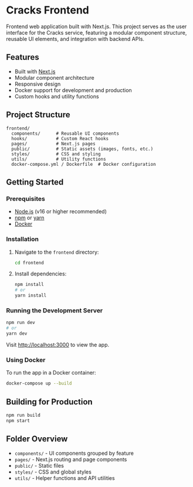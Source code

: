 # Cracks Frontend

Frontend web application built with Next.js. This project serves as the user interface for the Cracks service, featuring a modular component structure, reusable UI elements, and integration with backend APIs.

## Features

- Built with [Next.js](https://nextjs.org/)
- Modular component architecture
- Responsive design
- Docker support for development and production
- Custom hooks and utility functions

## Project Structure

```text
frontend/
  components/      # Reusable UI components
  hooks/           # Custom React hooks
  pages/           # Next.js pages
  public/          # Static assets (images, fonts, etc.)
  styles/          # CSS and styling
  utils/           # Utility functions
  docker-compose.yml / Dockerfile  # Docker configuration
```

## Getting Started

### Prerequisites

- [Node.js](https://nodejs.org/) (v16 or higher recommended)
- [npm](https://www.npmjs.com/) or [yarn](https://yarnpkg.com/)
- [Docker](https://www.docker.com/)

### Installation

1. Navigate to the `frontend` directory:

   ```sh
   cd frontend
   ```

2. Install dependencies:

   ```sh
   npm install
   # or
   yarn install
   ```

### Running the Development Server

```sh
npm run dev
# or
yarn dev
```

Visit [http://localhost:3000](http://localhost:3000) to view the app.

### Using Docker

To run the app in a Docker container:

```sh
docker-compose up --build
```

## Building for Production

```sh
npm run build
npm start
```

## Folder Overview

- `components/` - UI components grouped by feature
- `pages/` - Next.js routing and page components
- `public/` - Static files
- `styles/` - CSS and global styles
- `utils/` - Helper functions and API utilities

